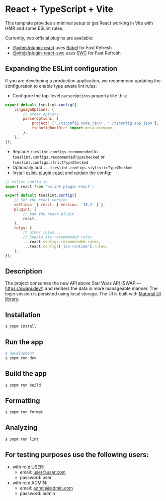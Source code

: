 # React + TypeScript + Vite

This template provides a minimal setup to get React working in Vite with HMR and some ESLint rules.

Currently, two official plugins are available:

- [@vitejs/plugin-react](https://github.com/vitejs/vite-plugin-react/blob/main/packages/plugin-react/README.md) uses [Babel](https://babeljs.io/) for Fast Refresh
- [@vitejs/plugin-react-swc](https://github.com/vitejs/vite-plugin-react-swc) uses [SWC](https://swc.rs/) for Fast Refresh

## Expanding the ESLint configuration

If you are developing a production application, we recommend updating the configuration to enable type aware lint rules:

- Configure the top-level `parserOptions` property like this:

```js
export default tseslint.config({
    languageOptions: {
        // other options...
        parserOptions: {
            project: ['./tsconfig.node.json', './tsconfig.app.json'],
            tsconfigRootDir: import.meta.dirname,
        },
    },
});
```

- Replace `tseslint.configs.recommended` to `tseslint.configs.recommendedTypeChecked` or `tseslint.configs.strictTypeChecked`
- Optionally add `...tseslint.configs.stylisticTypeChecked`
- Install [eslint-plugin-react](https://github.com/jsx-eslint/eslint-plugin-react) and update the config:

```js
// eslint.config.js
import react from 'eslint-plugin-react';

export default tseslint.config({
    // Set the react version
    settings: { react: { version: '18.3' } },
    plugins: {
        // Add the react plugin
        react,
    },
    rules: {
        // other rules...
        // Enable its recommended rules
        ...react.configs.recommended.rules,
        ...react.configs['jsx-runtime'].rules,
    },
});
```

## Description

The project consumes the new API above Star Wars API (SWAPI—https://swapi.dev/) and renders the data in more manageable manner.
The login session is persisted using local storage.
The UI is built with [Material UI library](https://mui.com/material-ui/getting-started/).

## Installation

```bash
$ pnpm install
```

## Run the app

```bash
# development
$ pnpm run dev
```

## Build the app

```bash
$ pnpm run build
```

## Formatting

```bash
$ pnpm run format
```

## Analyzing

```bash
$ pnpm run lint
```

## For testing purposes use the following users:

- with role USER:
    - email: user@user.com
    - password: user
- with role ADMIN:
    - email: admin@admin.com
    - password: admin
